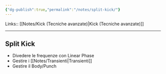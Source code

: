```yaml
---
{"dg-publish":true,"permalink":"/notes/split-kick/"}
---
```


Links:: [[Notes/Kick (Tecniche avanzate)\|Kick (Tecniche avanzate)]]

---
## Split Kick

- Divedere le frequenze con Linear Phase
- Gestire i [[Notes/Transienti\|Transienti]] 
- Gestire il Body/Punch

